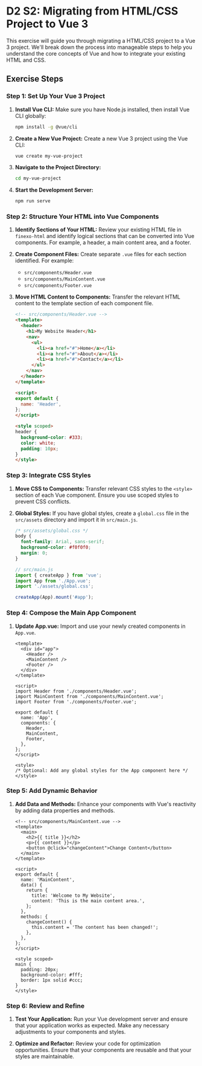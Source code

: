 # D2 S2: Migrating from HTML/CSS Project to Vue 3


This exercise will guide you through migrating a HTML/CSS project to a Vue 3 project. We'll break down the process into manageable steps to help you understand the core concepts of Vue and how to integrate your existing HTML and CSS.

## Exercise Steps

### Step 1: Set Up Your Vue 3 Project

1. **Install Vue CLI:**
   Make sure you have Node.js installed, then install Vue CLI globally:
   ```bash
   npm install -g @vue/cli
   ```

2. **Create a New Vue Project:**
   Create a new Vue 3 project using the Vue CLI:
   ```bash
   vue create my-vue-project
   ```

3. **Navigate to the Project Directory:**
   ```bash
   cd my-vue-project
   ```

4. **Start the Development Server:**
   ```bash
   npm run serve
   ```

### Step 2: Structure Your HTML into Vue Components

1. **Identify Sections of Your HTML:**
   Review your existing HTML file in `finexo-html` and identify logical sections that can be converted into Vue components. For example, a header, a main content area, and a footer.

2. **Create Component Files:**
   Create separate `.vue` files for each section identified. For example:
   - `src/components/Header.vue`
   - `src/components/MainContent.vue`
   - `src/components/Footer.vue`

3. **Move HTML Content to Components:**
   Transfer the relevant HTML content to the template section of each component file.

   ```html
   <!-- src/components/Header.vue -->
   <template>
     <header>
       <h1>My Website Header</h1>
       <nav>
         <ul>
           <li><a href="#">Home</a></li>
           <li><a href="#">About</a></li>
           <li><a href="#">Contact</a></li>
         </ul>
       </nav>
     </header>
   </template>

   <script>
   export default {
     name: 'Header',
   };
   </script>

   <style scoped>
   header {
     background-color: #333;
     color: white;
     padding: 10px;
   }
   </style>
   ```

### Step 3: Integrate CSS Styles

1. **Move CSS to Components:**
   Transfer relevant CSS styles to the `<style>` section of each Vue component. Ensure you use scoped styles to prevent CSS conflicts.

2. **Global Styles:**
   If you have global styles, create a `global.css` file in the `src/assets` directory and import it in `src/main.js`.

   ```css
   /* src/assets/global.css */
   body {
     font-family: Arial, sans-serif;
     background-color: #f0f0f0;
     margin: 0;
   }
   ```

   ```js
   // src/main.js
   import { createApp } from 'vue';
   import App from './App.vue';
   import './assets/global.css';

   createApp(App).mount('#app');
   ```

### Step 4: Compose the Main App Component

1. **Update App.vue:**
   Import and use your newly created components in `App.vue`.

   ```vue
   <template>
     <div id="app">
       <Header />
       <MainContent />
       <Footer />
     </div>
   </template>

   <script>
   import Header from './components/Header.vue';
   import MainContent from './components/MainContent.vue';
   import Footer from './components/Footer.vue';

   export default {
     name: 'App',
     components: {
       Header,
       MainContent,
       Footer,
     },
   };
   </script>

   <style>
   /* Optional: Add any global styles for the App component here */
   </style>
   ```

### Step 5: Add Dynamic Behavior

1. **Add Data and Methods:**
   Enhance your components with Vue's reactivity by adding data properties and methods.

   ```vue
   <!-- src/components/MainContent.vue -->
   <template>
     <main>
       <h2>{{ title }}</h2>
       <p>{{ content }}</p>
       <button @click="changeContent">Change Content</button>
     </main>
   </template>

   <script>
   export default {
     name: 'MainContent',
     data() {
       return {
         title: 'Welcome to My Website',
         content: 'This is the main content area.',
       };
     },
     methods: {
       changeContent() {
         this.content = 'The content has been changed!';
       },
     },
   };
   </script>

   <style scoped>
   main {
     padding: 20px;
     background-color: #fff;
     border: 1px solid #ccc;
   }
   </style>
   ```

### Step 6: Review and Refine

1. **Test Your Application:**
   Run your Vue development server and ensure that your application works as expected. Make any necessary adjustments to your components and styles.

2. **Optimize and Refactor:**
   Review your code for optimization opportunities. Ensure that your components are reusable and that your styles are maintainable.
